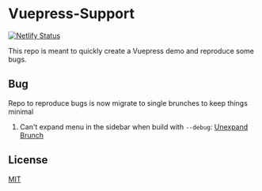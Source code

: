 # Vuepress-Support

[![Netlify Status](https://api.netlify.com/api/v1/badges/22026cff-38f4-47f1-a519-1e8d2bf52f12/deploy-status)](https://app.netlify.com/sites/vuepress-support/deploys)

This repo is meant to quickly create a Vuepress demo and reproduce some bugs.

## Bug

Repo to reproduce bugs is now migrate to single brunches to keep things minimal

1. Can't expand menu in the sidebar when build with `--debug`: [Unexpand Brunch](https://unexpand--vuepress-support.netlify.com/)

## License

[MIT](https://opensource.org/licenses/MIT)
